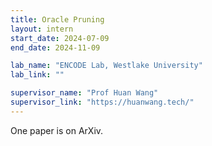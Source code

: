 ```yaml
---
title: Oracle Pruning
layout: intern
start_date: 2024-07-09
end_date: 2024-11-09

lab_name: "ENCODE Lab, Westlake University"
lab_link: ""

supervisor_name: "Prof Huan Wang"
supervisor_link: "https://huanwang.tech/"
---
```


One paper is on ArXiv.